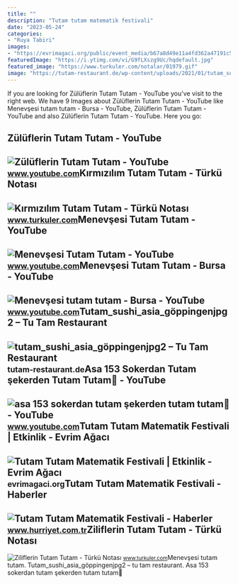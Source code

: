 ```yaml
---
title: ""
description: "Tutam tutam matematik festivali"
date: "2023-05-24"
categories:
- "Ruya Tabiri"
images:
- "https://evrimagaci.org/public/event_media/b67a8d49e11a4fd362a47191c50a39e5.jpeg"
featuredImage: "https://i.ytimg.com/vi/G9fLXszg9Uc/hqdefault.jpg"
featured_image: "https://www.turkuler.com/notalar/01979.gif"
image: "https://tutam-restaurant.de/wp-content/uploads/2021/01/tutam_sushi_asia_goppingenjpg2.jpg"
---
```


If you are looking for Zülüflerin Tutam Tutam - YouTube you've visit to the right web. We have 9 Images about Zülüflerin Tutam Tutam - YouTube like Menevşesi tutam tutam - Bursa - YouTube, Zülüflerin Tutam Tutam - YouTube and also Zülüflerin Tutam Tutam - YouTube. Here you go:

Zülüflerin Tutam Tutam - YouTube
--------------------------------

 ![Zülüflerin Tutam Tutam - YouTube](https://i.ytimg.com/vi/i_CEbZHW0SA/maxresdefault.jpg) <small>www.youtube.com</small>Kırmızılım Tutam Tutam - Türkü Notası
-------------------------------------

 ![Kırmızılım Tutam Tutam - Türkü Notası](https://www.turkuler.com/notalar/01979.gif) <small>www.turkuler.com</small>Menevşesi Tutam Tutam - YouTube
-------------------------------

 ![Menevşesi Tutam Tutam - YouTube](https://i.ytimg.com/vi/96Ai1cURlyc/maxresdefault.jpg) <small>www.youtube.com</small>Menevşesi Tutam Tutam - Bursa - YouTube
---------------------------------------

 ![Menevşesi tutam tutam - Bursa - YouTube](https://i.ytimg.com/vi/G9fLXszg9Uc/hqdefault.jpg) <small>www.youtube.com</small>Tutam\_sushi\_asia\_göppingenjpg2 – Tu Tam Restaurant
-----------------------------------------------------

 ![tutam_sushi_asia_göppingenjpg2 – Tu Tam Restaurant](https://tutam-restaurant.de/wp-content/uploads/2021/01/tutam_sushi_asia_goppingenjpg2.jpg) <small>tutam-restaurant.de</small>Asa 153 Sokerdan Tutam şekerden Tutam Tutam🙂 - YouTube
------------------------------------------------------

 ![asa 153 sokerdan tutam şekerden tutam tutam🙂 - YouTube](https://i.ytimg.com/vi/5WaO63s6D6k/maxres2.jpg?sqp=-oaymwEoCIAKENAF8quKqQMcGADwAQH4AZQDgALQBYoCDAgAEAEYZSBSKFQwDw==&rs=AOn4CLCAyrXZRPDucn-vd5gC04vquck-SA) <small>www.youtube.com</small>Tutam Tutam Matematik Festivali | Etkinlik - Evrim Ağacı
--------------------------------------------------------

 ![Tutam Tutam Matematik Festivali | Etkinlik - Evrim Ağacı](https://evrimagaci.org/public/event_media/b67a8d49e11a4fd362a47191c50a39e5.jpeg) <small>evrimagaci.org</small>Tutam Tutam Matematik Festivali - Haberler
------------------------------------------

 ![Tutam Tutam Matematik Festivali - Haberler](https://i4.hurimg.com/i/hurriyet/75/750x422/626f9dc54e3fe10e38506a53.png) <small>www.hurriyet.com.tr</small>Ziliflerin Tutam Tutam - Türkü Notası
-------------------------------------

 ![Ziliflerin Tutam Tutam - Türkü Notası](https://www.turkuler.com/notalar/02371.gif) <small>www.turkuler.com</small>Menevşesi tutam tutam. Tutam\_sushi\_asia\_göppingenjpg2 – tu tam restaurant. Asa 153 sokerdan tutam şekerden tutam tutam🙂
